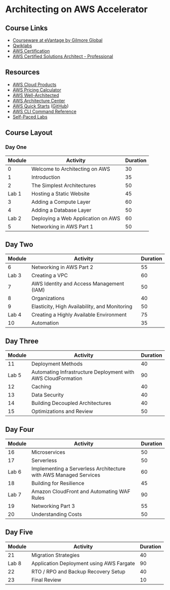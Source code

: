 # Architecting on AWS Accelerator

## Course Links

* [Courseware at eVantage by Gilmore Global](https://evantage.gilmoreglobal.com/#/user/signin)
* [Qwiklabs](https://ddls.qwiklabs.com/)
* [AWS Certification](https://aws.amazon.com/certification/)
* [AWS Certified Solutions Architect - Professional](https://aws.amazon.com/certification/certified-solutions-architect-professional/)

## Resources

* [AWS Cloud Products](https://aws.amazon.com/products/)
* [AWS Pricing Calculator](https://calculator.aws/#/)
* [AWS Well-Architected](https://aws.amazon.com/architecture/well-architected/)
* [AWS Architecture Center](https://aws.amazon.com/architecture/)
* [AWS Quick Starts](https://aws.amazon.com/quickstart/) ([GitHub](https://github.com/aws-quickstart/))
* [AWS CLI Command Reference](https://docs.aws.amazon.com/cli/latest/index.html)
* [Self-Paced Labs](https://aws.amazon.com/training/self-paced-labs/)

## Course Layout

### Day One

|Module|Activity|Duration|
|-|-|-|
|0|Welcome to Architecting on AWS|30|
|1|Introduction|35|
|2|The Simplest Architectures|50|
|Lab 1|Hosting a Static Website|45|
|3|Adding a Compute Layer|60|
|4|Adding a Database Layer|50|
|Lab 2|Deploying a Web Application on AWS|60|
|5|Networking in AWS Part 1|50|

## Day Two

|Module|Activity|Duration|
|-|-|-|
|6|Networking in AWS Part 2|55|
|Lab 3|Creating a VPC|60|
|7|AWS Identity and Access Management (IAM)|50|
|8|Organizations|40|
|9|Elasticity, High Availability, and Monitoring|50|
|Lab 4|Creating a Highly Available Environment|75|
|10|Automation|35|

## Day Three

|Module|Activity|Duration|
|-|-|-|
|11|Deployment Methods|40|
|Lab 5|Automating Infrastructure Deployment with AWS CloudFormation|90|
|12|Caching|40|
|13|Data Security|40|
|14|Building Decoupled Architectures|40|
|15|Optimizations and Review|50|

## Day Four

|Module|Activity|Duration|
|-|-|-|
|16|Microservices|50|
|17|Serverless|50|
|Lab 6|Implementing a Serverless Architecture with AWS Managed Services|60|
|18|Building for Resilience|45|
|Lab 7|Amazon CloudFront and Automating WAF Rules|90|
|19|Networking Part 3|55|
|20|Understanding Costs|50|


## Day Five

|Module|Activity|Duration|
|-|-|-|
|21|Migration Strategies|40|
|Lab 8|Application Deployment using AWS Fargate|90|
|22|RTO / RPO and Backup Recovery Setup|40|
|23|Final Review|10|
